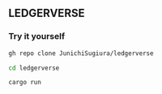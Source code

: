 ## LEDGERVERSE

### Try it yourself

```sh
gh repo clone JunichiSugiura/ledgerverse

cd ledgerverse

cargo run
```
